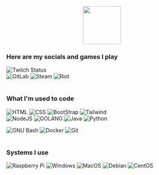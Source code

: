 <div id="header" align="center">
  <img src="https://media.giphy.com/media/M9gbBd9nbDrOTu1Mqx/giphy.gif" width="100"/>
</div>


### Here are my socials and games I play 

![Twitch Status](https://img.shields.io/twitch/status/idhoney?color=blueviolet&logo=Twitch&style=for-the-badge) <br>
![GitLab](https://img.shields.io/badge/-GitLab-FCA121?style=for-the-badge&logo=gitlab&link=https://gitlab.com/ogb4n)
![Steam](https://img.shields.io/badge/-STEAM-004680?logo=steam&logoColor=white&style=for-the-badge&link=https://steamcommunity.com/id/ogb4n)
![Riot](https://img.shields.io/badge/-U%20Need%20A%20Shower-D32936?logo=RiotGames&logoColor=white&style=for-the-badge&link=https://steamcommunity.com/id/ogb4n)<br> <br>

### What I'm used to code 
![HTML](https://img.shields.io/badge/-HTML-E34F26?logo=html5&logoColor=white&style=for-the-badge)
![CSS](https://img.shields.io/badge/-CSS-1572B6?logo=CSS3&logoColor=white&style=for-the-badge)
![BootStrap](https://img.shields.io/badge/-BOOTSTRAP-7952B3?logo=Bootstrap&logoColor=white&style=for-the-badge)
![Tailwind](https://img.shields.io/badge/-TailwindCSS-06B6D4?logo=TailwindCSS&logoColor=white&style=for-the-badge) <br>
![NodeJS](https://img.shields.io/badge/-NodeJS-339933?logo=Node.js&logoColor=white&style=for-the-badge)
![GOLANG](https://img.shields.io/badge/-GOLANG-4285F4?logo=GO&logoColor=white&style=for-the-badge)
![Java](https://img.shields.io/badge/-java-E34A86?style=for-the-badge&logo=Java)
![Python](https://img.shields.io/badge/-Python-3776AB?logo=Python&logoColor=white&style=for-the-badge)

![GNU Bash](https://img.shields.io/badge/-GNU%20Bash-4EAA25?logo=GNUBash&logoColor=white&style=for-the-badge)
![Docker](https://img.shields.io/badge/-Docker-black?style=for-the-badge&logo=docker)
![Git](https://img.shields.io/badge/-Git-black?style=for-the-badge&logo=git)
 <br> <br>
### Systems I use
![Raspberry Pi](https://img.shields.io/badge/-Raspberry%20Pi-C51A4A?style=for-the-badge&logo=Raspberry-Pi)
![Windows](https://img.shields.io/badge/-Windows-0078D6?logo=Windows&logoColor=white&style=for-the-badge)
![MacOS](https://img.shields.io/badge/-MacOS-00AF9C?logo=Apple&logoColor=white&style=for-the-badge)
![Debian](https://img.shields.io/badge/-Debian-A81D33?logo=Debian&logoColor=white&style=for-the-badge)
![CentOS](https://img.shields.io/badge/-CentOS-262577?logo=CentOS&logoColor=white&style=for-the-badge)
